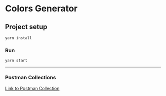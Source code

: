 # Colors Generator


## Project setup
```
yarn install
```

### Run
```
yarn start
```

----
### Postman Collections
[Link to Postman Collection](./app/collections/Colors-Generator.postman_collection.json)
